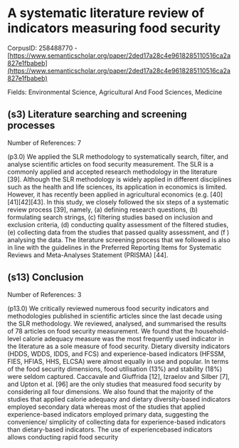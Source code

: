 # A systematic literature review of indicators measuring food security

CorpusID: 258488770 - [https://www.semanticscholar.org/paper/2ded17a28c4e9618285110516ca2a827e1fbabeb](https://www.semanticscholar.org/paper/2ded17a28c4e9618285110516ca2a827e1fbabeb)

Fields: Environmental Science, Agricultural And Food Sciences, Medicine

## (s3) Literature searching and screening processes
Number of References: 7

(p3.0) We applied the SLR methodology to systematically search, filter, and analyse scientific articles on food security measurement. The SLR is a commonly applied and accepted research methodology in the literature [39]. Although the SLR methodology is widely applied in different disciplines such as the health and life sciences, its application in economics is limited. However, it has recently been applied in agricultural economics (e.g. [40][41][42][43]. In this study, we closely followed the six steps of a systematic review process [39], namely, (a) defining research questions, (b) formulating search strings, (c) filtering studies based on inclusion and exclusion criteria, (d) conducting quality assessment of the filtered studies, (e) collecting data from the studies that passed quality assessment, and (f ) analysing the data. The literature screening process that we followed is also in line with the guidelines in the Preferred Reporting Items for Systematic Reviews and Meta-Analyses Statement (PRISMA) [44].
## (s13) Conclusion
Number of References: 3

(p13.0) We critically reviewed numerous food security indicators and methodologies published in scientific articles since the last decade using the SLR methodology. We reviewed, analysed, and summarised the results of 78 articles on food security measurement. We found that the household-level calorie adequacy measure was the most frequently used indicator in the literature as a sole measure of food security. Dietary diversity indicators (HDDS, WDDS, IDDS, and FCS) and experience-based indicators (HFSSM, FIES, HFIAS, HHS, ELCSA) were almost equally in use and popular. In terms of the food security dimensions, food utilisation (13%) and stability (18%) were seldom captured. Caccavale and Giuffrida [12], Izraelov and Silber [7], and Upton et al. [96] are the only studies that measured food security by considering all four dimensions. We also found that the majority of the studies that applied calorie adequacy and dietary diversity-based indicators employed secondary data whereas most of the studies that applied experience-based indicators employed primary data, suggesting the convenience/ simplicity of collecting data for experience-based indicators than dietary-based indicators. The use of experiencebased indicators allows conducting rapid food security
